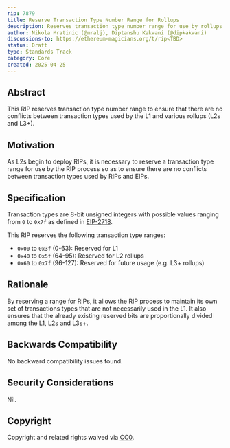 ```yaml
---
rip: 7879
title: Reserve Transaction Type Number Range for Rollups
description: Reserves transaction type number range for use by rollups and L1
author: Nikola Mratinic (@mralj), Diptanshu Kakwani (@dipkakwani)
discussions-to: https://ethereum-magicians.org/t/rip<TBD>
status: Draft
type: Standards Track
category: Core
created: 2025-04-25
---
```


## Abstract

This RIP reserves transaction type number range to ensure that there are no conflicts between transaction types used by the L1 and various rollups (L2s and L3+).

## Motivation

As L2s begin to deploy RIPs, it is necessary to reserve a transaction type range for use by the RIP process so as to ensure there are no conflicts between transaction types used by RIPs and EIPs.

## Specification

Transaction types are 8-bit unsigned integers with possible values ranging from `0` to `0x7f` as defined in [EIP-2718](https://eips.ethereum.org/EIPS/eip-2718).

This RIP reserves the following transaction type ranges:

- `0x00` to `0x3f` (0-63): Reserved for L1
- `0x40` to `0x5f` (64-95): Reserved for L2 rollups
- `0x60` to `0x7f` (96-127): Reserved for future usage (e.g. L3+ rollups)

## Rationale

By reserving a range for RIPs, it allows the RIP process to maintain its own set of transactions types that are not necessarily used in the L1. It also ensures that the already existing reserved bits are proportionally divided among the L1, L2s and L3s+.

## Backwards Compatibility

No backward compatibility issues found.

## Security Considerations

Nil.

## Copyright

Copyright and related rights waived via [CC0](../LICENSE.md).

